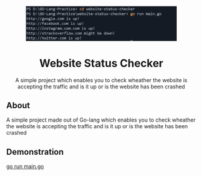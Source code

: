 <div align="center">
<img src="assets/websiteout.png" height="auto" width="400" />
<br />
<h1>Website Status Checker</h1>
<p>
A simple project which enables you to check wheather the website is accepting the traffic and is it up or is the website has been crashed
</p>

</div>

## About

A simple project made out of Go-lang which enables you to check wheather the website is accepting the traffic and is it up or is the website has been crashed
## Demonstration

<a href="https://iamrajiv.github.ioRain-Simulation/">go run main.go</a>




